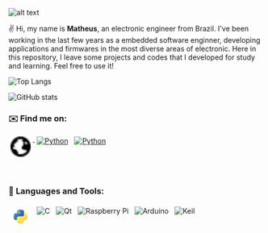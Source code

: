 ![alt text](https://github.com/mfaysoares/files/blob/main/banner_mfs.png)

:v: Hi, my name is **Matheus**, an electronic engineer from Brazil. I've been working in the last few years as a embedded software enginner, developing applications and firmwares in the most diverse areas of electronic. Here in this repository, I leave some projects and codes that I developed for study and learning. Feel free to use it!

![Top Langs](https://github-readme-stats.vercel.app/api/top-langs/?username=mfaysoares&theme=tokyonight&layout=compact)

![GitHub stats](https://github-readme-stats.vercel.app/api?username=mfaysoares&show_icons=true&theme=tokyonight)

### ✉️ Find me on:


<p align="left">
 <a href="https://github.com/mfaysoares" target="_blank" rel="noopener noreferrer"> <img src="https://raw.githubusercontent.com/iconic/open-iconic/master/svg/globe.svg" alt="Python" height="40" style="vertical-align:top; margin:4px"> </a>
 <a href="https://www.linkedin.com/in/matheusfay" target="_blank" rel="noopener noreferrer"> <img src="https://cdn.jsdelivr.net/npm/simple-icons@v3/icons/linkedin.svg" alt="Python" height="40" style="vertical-align:top; margin:4px"></a>
 <a href="mailto:mfaysoares@gmail.com"> <img src="https://cdn.jsdelivr.net/npm/simple-icons@v3/icons/gmail.svg" alt="Python" height="40" style="vertical-align:top; margin:4px"></a>
</p>

<br />

### 🧰 Languages and Tools:
<p align="left">
<img src="https://raw.githubusercontent.com/github/explore/80688e429a7d4ef2fca1e82350fe8e3517d3494d/topics/python/python.png" alt="Python" height="40" style="vertical-align:top; margin:4px">
<img src="https://user-images.githubusercontent.com/42747200/46140125-da084900-c26d-11e8-8ea7-c45ae6306309.png" alt="C" height="40" style="vertical-align:top; margin:4px">
<img src="https://retifrav.github.io/blog/2019/06/22/qt-yet-another-new-icon/qtcreator.ico" alt="Qt" height="40" style="vertical-align:top; margin:4px">
<img src="https://www.raspberrypi.org/app/uploads/2011/10/Raspi-PGB001.png" alt="Raspberry Pi" height="40" style="vertical-align:top; margin:4px">
<img src="https://upload.wikimedia.org/wikipedia/commons/thumb/8/87/Arduino_Logo.svg/1280px-Arduino_Logo.svg.png" alt="Arduino" height="40" style="vertical-align:top; margin:4px">
<img src="https://upload.wikimedia.org/wikipedia/en/thumb/8/8d/Keil_logo.svg/1200px-Keil_logo.svg.png" alt="Keil" height="40" style="vertical-align:top; margin:4px">
</p>





